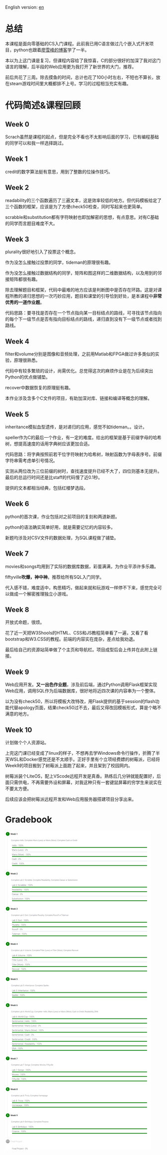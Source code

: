 English version: [en](./readme_en.md)

# 总结

本课程是面向零基础的CS入门课程。此前我已用C语言做过几个嵌入式开发项目，python也跟着[廖雪峰的博客](https://www.liaoxuefeng.com/wiki/1016959663602400)学了一半。

本以为上这门课是复习，但课程内容给了我惊喜，C的部分很好的加深了我对这门语言的理解，后半段的Web应用更为我打开了新世界的大门，推荐。

前后共花了三周。除去摸鱼的时间，总计也花了100小时左右，不短也不算长，放在steam游戏时间里大概都排不上号。学习的过程相当充实有趣。

# 代码简述&课程回顾

## Week 0

Scrach虽然是课程的起点，但是完全不看也不太影响后面的学习，已有编程基础的同学可以和我一样选择跳过。


## Week 1

credit的数字算法挺有意思，用到了整数的位操作技巧。


## Week 2

readability的三个函数遍历了三遍文本，这是效率较低的地方。但代码模板给定了三个函数的框架，应该是为了方便check50检查，同时写起来也更简单。

scrabble和substitution都有字符映射也即加解密的思想，有点意思。对有C基础的同学而言题目难度不大。


## Week 3

plurality很好地引入了投票这个概念。

作为没怎么接触过投票的同学，tideman的原理很有趣。

作为没怎么接触过数据结构的同学，矩阵和图这样的二维数据结构，以及用到的邻接矩阵都很有趣。

除去理解题目和框架，代码中最难的地方应该是判断图中是否存在环路。这是对课程所教的递归思想的一次巧妙应用，题目和课堂的引导恰到好处，是本课程中**非常优秀的一道作业题**。

代码思路：要寻找是否存在一个节点指向某一目标结点的路线，可寻找该节点指向的每个下一级节点是否有指向目标结点的路线，递归直到没有下一级节点或者找到路线。


## Week 4

filter和volume分别是图像和音频处理，之前用Matlab和FPGA做过许多类似的实验，原理很熟悉。

代码中有较多繁琐的设计，尚需优化。总觉得这次的麻烦作业是在为后续突出Python的优点做铺垫。

recover中数据恢复的原理挺有趣。

本作业涉及含多个C文件的项目，有助加深对库、链接和编译等概念的理解。


## Week 5

inheritance模拟血型遗传，是对递归的应用，感觉不如tideman。。设计。

speller作为C的最后一个作业，有一定的难度。给出的框架是基于前缀字母的哈希树，想提高速度的话用字典树应该更加合适。

代码思路：将字典按照前若干位字符映射为哈希树，映射函数为字母表序号。前缀字符串需考虑单引号情况。

实测从两位改为三位前缀的树时，查找速度提升已经不大了，四位则基本无提升。最后的总运行时间还是比staff的代码慢了近0.1秒。

提供的文本都相当经典，包括红楼梦选段。


## Week 6

python的首次课，作业包括对之前项目的复刻和两道新题。

python的语法确实简单好用，就是需要记忆的内容较多。

新题均涉及对CSV文件的数据处理，为SQL课程做了铺垫。


## Week 7

movies和songs均用到了实际的数据库数据，彩蛋满满，为作业平添许多乐趣。

fiftyville**吹爆，神中神**。推荐给所有SQL入门同学。

代入感不错，难度适中，构思精巧，做起来就和玩游戏一样停不下来，感觉完全可以做成一个解密推理独立小游戏。


## Week 8

开放式命题，很烦。

花了近一天把W3Shools的HTML、CSS和JS教程简单看了一遍，又看了看bootstrap和W3.CSS的教程。前端的内容实在庞杂，差点给我劝退。

最后给自己的资源站简单做了个主页和导航栏。项目成型后会上传并在此附上链接。


## Week 9

Web应用开发。**又一出色作业题**，涉及前后端，通过Python调用Flask框架实现Web应用，调用SQL作为后端数据库，很好地将近四次课的内容串为一个整体。

以为没有check50，所以将模板大改特改，用Flask提供的基于session的flash功能代替apology页面，结果check50过不去，最后又得改回模板形式，算是个略不满意的地方。


## Week 10

计划做个个人资源站。

上完这门课已经变成了linux的样子，不想再去学Windows命令行操作，折腾了半天WSL和Docker感觉还是不太顺手。正好手里有个立项经费嫖的树莓派，已经将Week9的项目搬到了树莓派上面跑了起来，并且架到了校园网内。

树莓派装个LiteOS，配上VScode远程开发是真香。熟练后几分钟就能配置好，后面只需供电，不再需要外设和屏幕，对我这种只有一套键鼠屏幕的穷学生来说实在不要太方便。

后续应该会把树莓派远程开发和Web应用服务器搭建项目分享出来。

# Gradebook
![p1](./images/p1.png)